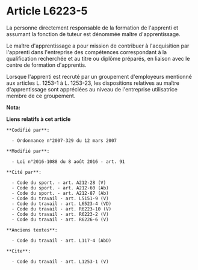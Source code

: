 # Article L6223-5

La personne directement responsable de la formation de l'apprenti et assumant la fonction de tuteur est dénommée maître
d'apprentissage. 

Le maître d'apprentissage a pour mission de contribuer à l'acquisition par l'apprenti dans l'entreprise des compétences
correspondant à la qualification recherchée et au titre ou diplôme préparés, en liaison avec le centre de formation
d'apprentis. 

Lorsque l'apprenti est recruté par un groupement d'employeurs mentionné aux articles L. 1253-1 à L. 1253-23, les dispositions
relatives au maître d'apprentissage sont appréciées au niveau de l'entreprise utilisatrice membre de ce groupement.

**Nota:**



**Liens relatifs à cet article**

	**Codifié par**:

	  - Ordonnance n°2007-329 du 12 mars 2007

	**Modifié par**:

	  - Loi n°2016-1088 du 8 août 2016 - art. 91

	**Cité par**:

	  - Code du sport. - art. A212-28 (V)
	  - Code du sport. - art. A212-60 (Ab)
	  - Code du sport. - art. A212-87 (Ab)
	  - Code du travail - art. L5151-9 (V)
	  - Code du travail - art. L6523-4 (VD)
	  - Code du travail - art. R6223-10 (V)
	  - Code du travail - art. R6223-2 (V)
	  - Code du travail - art. R6226-6 (V)

	**Anciens textes**:

	  - Code du travail - art. L117-4 (AbD)

	**Cite**:

	  - Code du travail - art. L1253-1 (V)

